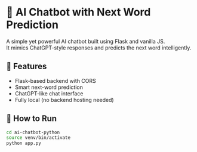 # 🤖 AI Chatbot with Next Word Prediction

A simple yet powerful AI chatbot built using Flask and vanilla JS.  
It mimics ChatGPT-style responses and predicts the next word intelligently.

## 🚀 Features
- Flask-based backend with CORS
- Smart next-word prediction
- ChatGPT-like chat interface
- Fully local (no backend hosting needed)

## 🧩 How to Run
```bash
cd ai-chatbot-python
source venv/bin/activate
python app.py
